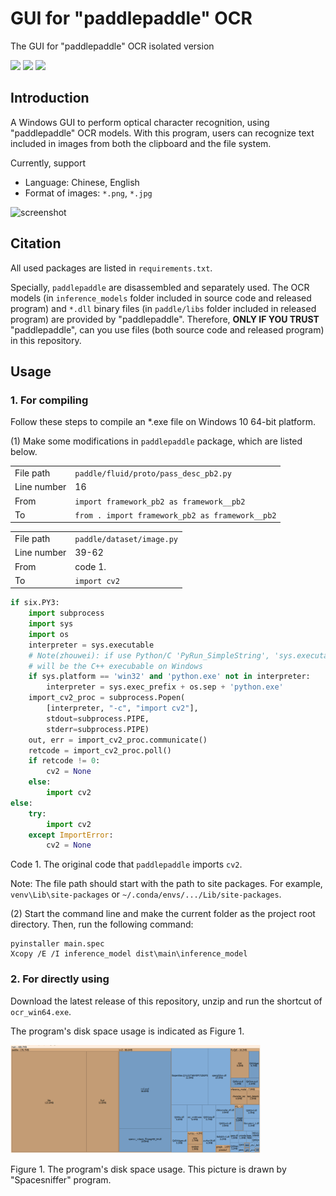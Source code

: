 # GUI for "paddlepaddle" OCR

 The GUI for "paddlepaddle" OCR isolated version

![](https://shields.io/badge/OS-Windows%2010%2064--bit-lightgray)
![](https://shields.io/badge/dependencies-Python%203.9-blue)
![](https://shields.io/badge/language-Chinese,%20English-pink)

## Introduction

A Windows GUI to perform optical character recognition, using "paddlepaddle" 
OCR models. With this program, users can recognize text included in images 
from both the clipboard and the file system.

Currently, support
- Language: Chinese, English
- Format of images: `*.png`, `*.jpg`

<img src="https://user-images.githubusercontent.com/41314224/152323922-6b36c258-8908-4ba0-a50b-b21e1d069754.png" 
     width="400px" alt="screenshot">

## Citation

All used packages are listed in `requirements.txt`. 

Specially, `paddlepaddle` are disassembled and separately used. The OCR models
(in `inference_models` folder included in source code and released program)
and `*.dll` binary files (in `paddle/libs` folder included in released program)
are provided by "paddlepaddle". Therefore, **ONLY IF YOU TRUST** 
"paddlepaddle", can you use files (both source code and released program)
in this repository.

## Usage

### 1. For compiling

Follow these steps to compile an *.exe file on Windows 10 64-bit platform.

(1) Make some modifications in `paddlepaddle` package, which are listed below.

|             |                                                     |
|-------------|-----------------------------------------------------|
| File path   | `paddle/fluid/proto/pass_desc_pb2.py`               |
| Line number | 16                                                  |
| From        | ```import framework_pb2 as framework__pb2```        |
| To          | ```from . import framework_pb2 as framework__pb2``` |

|             |                           |
|-------------|---------------------------|
| File path   | `paddle/dataset/image.py` |
| Line number | 39-62                     |
| From        | code 1.                   |
| To          | `import cv2`              |

```python
if six.PY3:
    import subprocess
    import sys
    import os
    interpreter = sys.executable
    # Note(zhouwei): if use Python/C 'PyRun_SimpleString', 'sys.executable'
    # will be the C++ execubable on Windows
    if sys.platform == 'win32' and 'python.exe' not in interpreter:
        interpreter = sys.exec_prefix + os.sep + 'python.exe'
    import_cv2_proc = subprocess.Popen(
        [interpreter, "-c", "import cv2"],
        stdout=subprocess.PIPE,
        stderr=subprocess.PIPE)
    out, err = import_cv2_proc.communicate()
    retcode = import_cv2_proc.poll()
    if retcode != 0:
        cv2 = None
    else:
        import cv2
else:
    try:
        import cv2
    except ImportError:
        cv2 = None
```
Code 1. The original code that `paddlepaddle` imports `cv2`.

Note: The file path should start with the path to site packages. For example, 
`venv\Lib\site-packages` or `~/.conda/envs/.../Lib/site-packages`.

(2) Start the command line and make the current folder as the project root 
directory. Then, run the following command:

```
pyinstaller main.spec 
Xcopy /E /I inference_model dist\main\inference_model
```

### 2. For directly using

Download the latest release of this repository, unzip and run the shortcut of
`ocr_win64.exe`.

The program's disk space usage is indicated as Figure 1.

<img src="doc/space_usage.png" width="400px" alt="disk space usage">

Figure 1. The program's disk space usage. This picture is drawn by 
"Spacesniffer" program.
